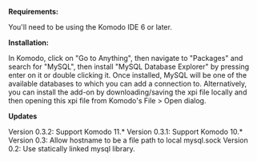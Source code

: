 **Requirements:**

You'll need to be using the Komodo IDE 6 or later.

**Installation:**

In Komodo, click on "Go to Anything", then navigate to "Packages" and search for "MySQL", then  install "MySQL Database Explorer" by pressing enter on it or double clicking it. Once installed, MySQL will be one of the available databases to which you can add a connection to. Alternatively, you can install the add-on by downloading/saving the xpi file locally and then opening this xpi file from Komodo's File > Open dialog.

**Updates**

Version 0.3.2: Support Komodo 11.*
Version 0.3.1: Support Komodo 10.*
Version 0.3: Allow hostname to be a file path to local mysql.sock
Version 0.2: Use statically linked mysql library.
